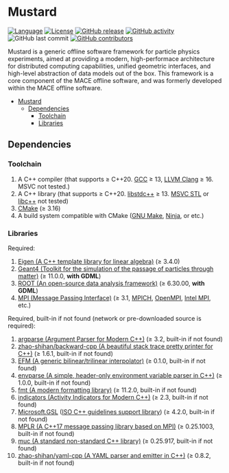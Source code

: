 # Mustard

[![Language](https://img.shields.io/badge/language-C%2B%2B-magenta.svg)](https://isocpp.org/)
[![License](https://img.shields.io/badge/license-GPLv3-blue.svg)](COPYING)
[![GitHub release](https://badgen.net/github/release/zhao-shihan/Mustard)](https://github.com/zhao-shihan/Mustard/releases)
[![GitHub activity](https://img.shields.io/github/commit-activity/m/zhao-shihan/Mustard)](https://github.com/zhao-shihan/Mustard/pulse)
![GitHub last commit](https://img.shields.io/github/last-commit/zhao-shihan/Mustard?style=flat)
[![GitHub contributors](https://img.shields.io/github/contributors/zhao-shihan/Mustard?style=flat)](https://github.com/zhao-shihan/Mustard/graphs/contributors)

Mustard is a generic offline software framework for particle physics experiments, aimed at providing a modern, high-performace architecture for distributed computing capabilities, unified geometric interfaces, and high-level abstraction of data models out of the box. This framework is a core component of the MACE offline software, and was formerly developed within the MACE offline software.

- [Mustard](#mustard)
  - [Dependencies](#dependencies)
    - [Toolchain](#toolchain)
    - [Libraries](#libraries)

<!-- ## Pre-built binaries

Pre-built, optimized binaries are available through [Apptainer](https://apptainer.org/) (formerly known as Singularity).

For more information, please check out [the image repository homepage](https://github.com/zhao-shihan/Mustard-apptainer). -->

## Dependencies

### Toolchain

1. A C++ compiler (that supports ≥ C++20. [GCC](https://gcc.gnu.org/) ≥ 13, [LLVM Clang](https://clang.llvm.org/) ≥ 16. MSVC not tested.)
2. A C++ library (that supports ≥ C++20. [libstdc++](https://gcc.gnu.org/onlinedocs/libstdc++/) ≥ 13. [MSVC STL](https://github.com/microsoft/STL) or [libc++](https://libcxx.llvm.org) not tested)
3. [CMake](https://cmake.org/) (≥ 3.16)
4. A build system compatible with CMake ([GNU Make](https://www.gnu.org/software/make/), [Ninja](https://ninja-build.org), or etc.)

### Libraries

Required:

1. [Eigen (A C++ template library for linear algebra)](https://eigen.tuxfamily.org/) (≥ 3.4.0)
2. [Geant4 (Toolkit for the simulation of the passage of particles through matter)](https://geant4.org/) (≥ 11.0.0, **with GDML**)
3. [ROOT (An open-source data analysis framework)](https://root.cern/) (≥ 6.30.00, **with GDML**)
4. [MPI (Message Passing Interface)](https://www.mpi-forum.org/) (≥ 3.1, [MPICH](https://www.mpich.org/), [OpenMPI](https://www.open-mpi.org/), [Intel MPI](https://www.intel.cn/content/www/cn/zh/developer/tools/oneapi/mpi-library.html), etc.)

Required, built-in if not found (network or pre-downloaded source is required):

1. [argparse (Argument Parser for Modern C++)](https://github.com/p-ranav/argparse) (≥ 3.2, built-in if not found)
2. [zhao-shihan/backward-cpp (A beautiful stack trace pretty printer for C++)](https://github.com/zhao-shihan/backward-cpp) (≥ 1.6.1, built-in if not found)
3. [EFM (A generic bilinear/trilinear interpolator)](https://github.com/zhao-shihan/EFM) (≥ 0.1.0, built-in if not found)
4. [envparse (A simple, header-only environment variable parser in C++)](https://github.com/zhao-shihan/envparse) (≥ 1.0.0, built-in if not found)
5. [fmt (A modern formatting library)](https://github.com/fmtlib/fmt) (≥ 11.2.0, built-in if not found)
6. [indicators (Activity Indicators for Modern C++)](https://github.com/p-ranav/indicators) (≥ 2.3, built-in if not found)
7. [Microsoft.GSL](https://github.com/Microsoft/GSL) ([ISO C++ guidelines support library](https://github.com/isocpp/CppCoreGuidelines/blob/master/CppCoreGuidelines.md#gsl-guidelines-support-library)) (≥ 4.2.0, built-in if not found)
8. [MPLR (A C++17 message passing library based on MPI)](https://github.com/zhao-shihan/mplr) (≥ 0.25.1003, built-in if not found)
9. [muc (A standard non-standard C++ library)](https://github.com/zhao-shihan/muc) (≥ 0.25.917, built-in if not found)
10. [zhao-shihan/yaml-cpp (A YAML parser and emitter in C++)](https://github.com/zhao-shihan/yaml-cpp) (≥ 0.8.2, built-in if not found)
